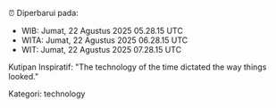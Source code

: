 ⏰ Diperbarui pada:
- WIB: Jumat, 22 Agustus 2025 05.28.15 UTC
- WITA: Jumat, 22 Agustus 2025 06.28.15 UTC
- WIT: Jumat, 22 Agustus 2025 07.28.15 UTC

Kutipan Inspiratif:
"The technology of the time dictated the way things looked."


Kategori: technology

